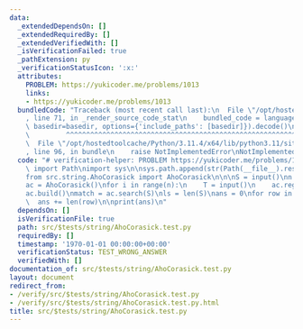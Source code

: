 ```yaml
---
data:
  _extendedDependsOn: []
  _extendedRequiredBy: []
  _extendedVerifiedWith: []
  _isVerificationFailed: true
  _pathExtension: py
  _verificationStatusIcon: ':x:'
  attributes:
    PROBLEM: https://yukicoder.me/problems/1013
    links:
    - https://yukicoder.me/problems/1013
  bundledCode: "Traceback (most recent call last):\n  File \"/opt/hostedtoolcache/Python/3.11.4/x64/lib/python3.11/site-packages/onlinejudge_verify/documentation/build.py\"\
    , line 71, in _render_source_code_stat\n    bundled_code = language.bundle(stat.path,\
    \ basedir=basedir, options={'include_paths': [basedir]}).decode()\n          \
    \         ^^^^^^^^^^^^^^^^^^^^^^^^^^^^^^^^^^^^^^^^^^^^^^^^^^^^^^^^^^^^^^^^^^^^^^^^^^^^^^^^^\n\
    \  File \"/opt/hostedtoolcache/Python/3.11.4/x64/lib/python3.11/site-packages/onlinejudge_verify/languages/python.py\"\
    , line 96, in bundle\n    raise NotImplementedError\nNotImplementedError\n"
  code: "# verification-helper: PROBLEM https://yukicoder.me/problems/1013\nfrom pathlib\
    \ import Path\nimport sys\n\nsys.path.append(str(Path(__file__).resolve().parent.parent.parent.parent))\n\
    from src.string.AhoCorasick import AhoCorasick\n\n\nS = input()\nn = int(input())\n\
    ac = AhoCorasick()\nfor i in range(n):\n    T = input()\n    ac.register(T)\n\n\
    ac.build()\nmatch = ac.search(S)\nls = len(S)\nans = 0\nfor row in match:\n  \
    \  ans += len(row)\n\nprint(ans)\n"
  dependsOn: []
  isVerificationFile: true
  path: src/$tests/string/AhoCorasick.test.py
  requiredBy: []
  timestamp: '1970-01-01 00:00:00+00:00'
  verificationStatus: TEST_WRONG_ANSWER
  verifiedWith: []
documentation_of: src/$tests/string/AhoCorasick.test.py
layout: document
redirect_from:
- /verify/src/$tests/string/AhoCorasick.test.py
- /verify/src/$tests/string/AhoCorasick.test.py.html
title: src/$tests/string/AhoCorasick.test.py
---
```

